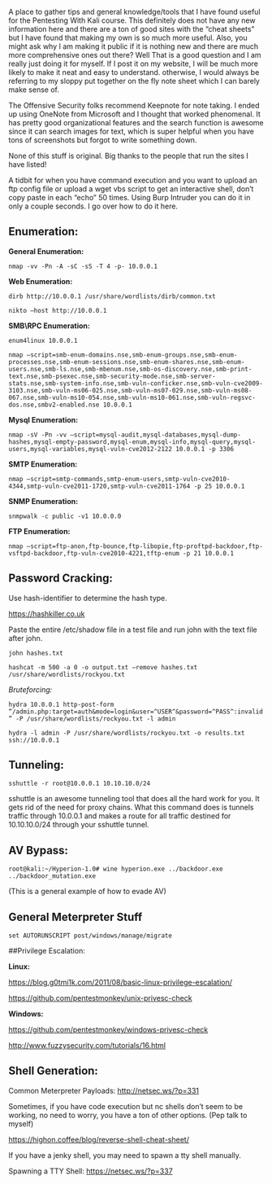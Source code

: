 A place to gather tips and general knowledge/tools that I have found useful for the Pentesting With Kali course. This definitely does not have any new information here and there are a ton of good sites with the “cheat sheets” but I have found that making my own is so much more useful. Also, you might ask why I am making it public if it is nothing new and there are much more comprehensive ones out there? Well That is a good question and I am really just doing it for myself. If I post it on my website, I will be much more likely to make it neat and easy to understand. otherwise, I would always be referring to my sloppy put together on the fly note sheet which I can barely make sense of.

The Offensive Security folks recommend Keepnote for note taking. I ended up using OneNote from Microsoft and I thought that worked phenomenal. It has pretty good organizational features  and the search function is awesome since it can search images for text, which is super helpful when you have tons of screenshots but forgot to write something down.

None of this stuff is original. Big thanks to the people that run the sites I have listed!

A tidbit for when you have command execution and you want to upload an ftp config file or upload a wget vbs script to get an interactive shell, don’t copy paste in each “echo” 50 times. Using Burp Intruder you can do it in only a couple seconds. I go over how to do it here.

## Enumeration:

**General Enumeration:**

`nmap -vv -Pn -A -sC -sS -T 4 -p- 10.0.0.1`

**Web Enumeration:**

`dirb http://10.0.0.1 /usr/share/wordlists/dirb/common.txt`

`nikto –host http://10.0.0.1`

**SMB\RPC Enumeration:**

`enum4linux 10.0.0.1`

`nmap –script=smb-enum-domains.nse,smb-enum-groups.nse,smb-enum-processes.nse,smb-enum-sessions.nse,smb-enum-shares.nse,smb-enum-users.nse,smb-ls.nse,smb-mbenum.nse,smb-os-discovery.nse,smb-print-text.nse,smb-psexec.nse,smb-security-mode.nse,smb-server-stats.nse,smb-system-info.nse,smb-vuln-conficker.nse,smb-vuln-cve2009-3103.nse,smb-vuln-ms06-025.nse,smb-vuln-ms07-029.nse,smb-vuln-ms08-067.nse,smb-vuln-ms10-054.nse,smb-vuln-ms10-061.nse,smb-vuln-regsvc-dos.nse,smbv2-enabled.nse 10.0.0.1`

**Mysql Enumeration:**

`nmap -sV -Pn -vv –script=mysql-audit,mysql-databases,mysql-dump-hashes,mysql-empty-password,mysql-enum,mysql-info,mysql-query,mysql-users,mysql-variables,mysql-vuln-cve2012-2122 10.0.0.1 -p 3306`

**SMTP Enumeration:**

`nmap –script=smtp-commands,smtp-enum-users,smtp-vuln-cve2010-4344,smtp-vuln-cve2011-1720,smtp-vuln-cve2011-1764 -p 25 10.0.0.1`

**SNMP Enumeration:**

`snmpwalk -c public -v1 10.0.0.0`

**FTP Enumeration:**

`nmap –script=ftp-anon,ftp-bounce,ftp-libopie,ftp-proftpd-backdoor,ftp-vsftpd-backdoor,ftp-vuln-cve2010-4221,tftp-enum -p 21 10.0.0.1`

## Password Cracking:

 Use hash-identifier to determine the hash type.

https://hashkiller.co.uk

Paste the entire /etc/shadow file in a test file and run john with the text file after john.

`john hashes.txt`

`hashcat -m 500 -a 0 -o output.txt –remove hashes.txt /usr/share/wordlists/rockyou.txt`

*Bruteforcing:*

`hydra 10.0.0.1 http-post-form “/admin.php:target=auth&mode=login&user=^USER^&password=^PASS^:invalid” -P /usr/share/wordlists/rockyou.txt -l admin`

`hydra -l admin -P /usr/share/wordlists/rockyou.txt -o results.txt ssh://10.0.0.1`

## Tunneling:

`sshuttle -r root@10.0.0.1 10.10.10.0/24`

sshuttle is an awesome tunneling tool that does all the hard work for you. It gets rid of the need for proxy chains. What this command does is tunnels traffic through 10.0.0.1 and makes a route for all traffic destined for 10.10.10.0/24 through your sshuttle tunnel.

## AV Bypass:

`root@kali:~/Hyperion-1.0# wine hyperion.exe ../backdoor.exe ../backdoor_mutation.exe`

(This is a general example of how to evade AV)

## General Meterpreter Stuff

`set AUTORUNSCRIPT post/windows/manage/migrate`

##Privilege Escalation:

**Linux:**

https://blog.g0tmi1k.com/2011/08/basic-linux-privilege-escalation/

https://github.com/pentestmonkey/unix-privesc-check

**Windows:**

https://github.com/pentestmonkey/windows-privesc-check

http://www.fuzzysecurity.com/tutorials/16.html

## Shell Generation:

Common Meterpreter Payloads:
http://netsec.ws/?p=331

Sometimes, if you have code execution but nc shells don’t seem to be working, no need to worry, you have a ton of other options. (Pep talk to myself)

https://highon.coffee/blog/reverse-shell-cheat-sheet/

If you have a jenky shell, you may need to spawn a tty shell manually.

Spawning a TTY Shell:
https://netsec.ws/?p=337
